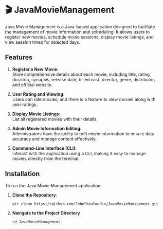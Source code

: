 # 🎬 JavaMovieManagement

Java Movie Management is a Java-based application designed to facilitate the management of movie information and scheduling. It allows users to register new movies, schedule movie sessions, display movie listings, and view session times for selected days.

## Features

1. **Register a New Movie**:  
   Store comprehensive details about each movie, including title, rating, duration, synopsis, release date, billed cast, director, genre, distributor, and official website.

2. **User Rating and Viewing**:  
   Users can rate movies, and there is a feature to view movies along with user ratings.

3. **Display Movie Listings**:  
   List all registered movies with their details.
   
4. **Admin Movie Information Editing**:  
   Administrators have the ability to edit movie information to ensure data accuracy and manage content effectively.

5. **Command-Line Interface (CLI)**:  
   Interact with the application using a CLI, making it easy to manage movies directly from the terminal.


## Installation

To run the Java Movie Management application:

1. **Clone the Repository**:

   ```bash
   git clone https://github.com/JohnSkouloudis/JavaMovieManagement.git

2. **Navigate to the Project Directory**
    ```bash
    cd JavaMovieManagement
